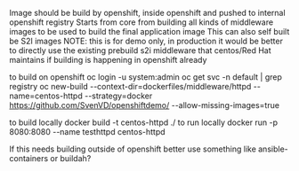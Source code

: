 Image should be build by openshift, inside openshift and pushed to internal openshift registry
Starts from core from building all kinds of middleware images to be used to build the final application image
This can also self built be S2I images
NOTE: this is for demo only, in production it would be better to directly use the existing prebuild s2i middleware that centos/Red Hat maintains if building is happening in openshift already


to build on openshift
oc login -u system:admin
oc get svc -n default | grep registry
oc new-build --context-dir=dockerfiles/middleware/httpd --name=centos-httpd --strategy=docker  https://github.com/SvenVD/openshiftdemo/ --allow-missing-images=true

to build locally
docker build -t centos-httpd ./
to run locally
docker run  -p 8080:8080 --name testhttpd centos-httpd


If this needs building outside of openshift better use something like ansible-containers or buildah?
